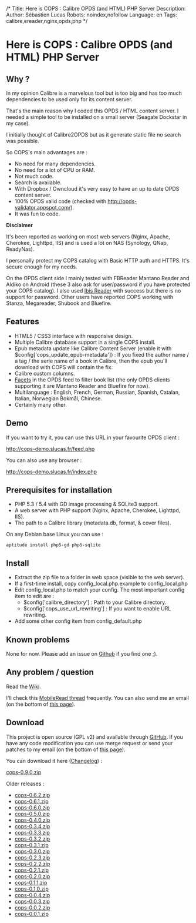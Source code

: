 /*
Title: Here is COPS : Calibre OPDS (and HTML) PHP Server
Description: 
Author: Sébastien Lucas
Robots: noindex,nofollow
Language: en
Tags: calibre,ereader,nginx,opds,php
*/
# Here is COPS : Calibre OPDS (and HTML) PHP Server

## Why ?
In my opinion Calibre is a marvelous tool but is too big and has too much dependencies to be used only for its content server.

That's the main reason why I coded this OPDS / HTML content server. I needed a simple tool to be installed on a small server (Seagate Dockstar in my case).

I initially thought of Calibre2OPDS but as it generate static file no search was possible.

So COPS's main advantages are :
*	No need for many dependencies.
*	No need for a lot of CPU or RAM.
*	Not much code.
*	Search is available.
*	With Dropbox / Owncloud it's very easy to have an up to date OPDS content server.
*	100% OPDS valid code (checked with http://opds-validator.appspot.com/).
*	It was fun to code.

**Disclaimer**

It's been reported as working on most web servers (Nginx, Apache, Cherokee, Lighttpd, IIS) and is used a lot on NAS (Synology, QNap, ReadyNas).

I personally protect my COPS catalog with Basic HTTP auth and HTTPS. It's secure enough for my needs.

On the OPDS client side I mainly tested with FBReader Mantano Reader and Aldiko on Android (these 3 also ask for user/password if you have protected your COPS catalog). I also used [Ibis Reader](http://ibisreader.com/) with success but there is no support for password.
Other users have reported COPS working with Stanza, Megareader, Shubook and Bluefire.

## Features

*	HTML5 / CSS3 interface with responsive design.
*	Multiple Calibre database support in a single COPS install.
*	Epub metadata update like Calibre Content Server (enable it with $config['cops_update_epub-metadata']) : If you fixed the author name / a tag / the serie name of a book in Calibre, then the epub you'll download with COPS will contain the fix.
*	Calibre custom columns.
*	[Facets](http://opds-spec.org/2011/06/14/faceted-search-browsing/) in the OPDS feed to filter book list (the only OPDS clients supporting it are Mantano Reader and Bluefire for now).
*	Multilanguage : English, French, German, Russian, Spanish, Catalan, Italian, Norwegian Bokmål, Chinese.
*	Certainly many other.

## Demo

If you want to try it, you can use this URL in your favourite OPDS client :

http://cops-demo.slucas.fr/feed.php

You can also use any browser :

http://cops-demo.slucas.fr/index.php

## Prerequisites for installation

*	PHP 5.3 / 5.4 with GD image processing & SQLite3 support.
*	A web server with PHP support (Nginx, Apache, Cherokee, Lighttpd, IIS).
*	The path to a Calibre library (metadata.db, format, & cover files).

On any Debian base Linux you can use :
```
aptitude install php5-gd php5-sqlite
```

## Install

*	Extract the zip file to a folder in web space (visible to the web server).
*	If a first-time install, copy config_local.php.example to config_local.php
*	Edit config_local.php to match your config. The most important config item to edit are :
    * $config['calibre_directory'] : Path to your Calibre directory.
    * $config['cops_use_url_rewriting'] : If you want to enable URL rewriting.
*	Add some other config item from config_default.php

## Known problems

None for now. Please add an issue on [Github](https://github.com/seblucas/cops/issues?state=open) if you find one ;).

## Any problem / question

Read the [Wiki](https://github.com/seblucas/cops/wiki).

I'll check this [MobileRead thread](http://www.mobileread.com/forums/showthread.php?p=1988610) frequently. You can also send me an email (on the bottom of [this page](/user/sebastien_lucas)).

## Download

This project is open source (GPL v2) and available through [GitHub](https://github.com/seblucas/cops). If you have any code modification you can use merge request or send your patches to my email (on the bottom of [this page](/user/sebastien_lucas)).

You can download it here ([Changelog](/en/oss/calibre-opds-php-server-changelog)) :

[cops-0.9.0.zip](/en/oss/cops-0.9.0.zip)

Older releases :

*	[cops-0.6.2.zip](/en/oss/cops-0.6.2.zip)
*	[cops-0.6.1.zip](/en/oss/cops-0.6.1.zip)
*	[cops-0.6.0.zip](/en/oss/cops-0.6.0.zip)
*	[cops-0.5.0.zip](/en/oss/cops-0.5.0.zip)
*	[cops-0.4.0.zip](/en/oss/cops-0.4.0.zip)
*	[cops-0.3.4.zip](/en/oss/cops-0.3.4.zip)
*	[cops-0.3.3.zip](/en/oss/cops-0.3.3.zip)
*	[cops-0.3.2.zip](/en/oss/cops-0.3.2.zip)
*	[cops-0.3.1.zip](/en/oss/cops-0.3.1.zip)
*	[cops-0.3.0.zip](/en/oss/cops-0.3.0.zip)
*	[cops-0.2.3.zip](/en/oss/cops-0.2.3.zip)
*	[cops-0.2.2.zip](/en/oss/cops-0.2.2.zip)
*	[cops-0.2.1.zip](/en/oss/cops-0.2.1.zip)
*	[cops-0.2.0.zip](/en/oss/cops-0.2.0.zip)
*	[cops-0.1.1.zip](/en/oss/cops-0.1.1.zip)
*	[cops-0.1.0.zip](/en/oss/cops-0.1.0.zip)
*	[cops-0.0.4.zip](/en/oss/cops-0.0.4.zip)
*	[cops-0.0.3.zip](/en/oss/cops-0.0.3.zip)
*	[cops-0.0.2.zip](/en/oss/cops-0.0.2.zip)
*	[cops-0.0.1.zip](/en/oss/cops-0.0.1.zip)
